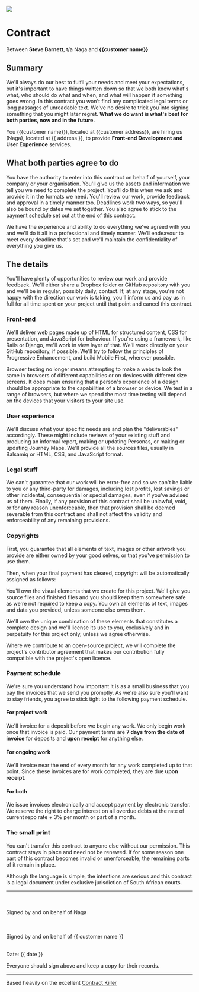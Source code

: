 ![](../nvALT/logo.png)

# Contract

Between **Steve Barnett**, t/a Naga and **{{customer name}}**

## Summary

We'll always do our best to fulfil your needs and meet your expectations, but it's important to have things written down so that we both know what's what, who should do what and when, and what will happen if something goes wrong. In this contract you won't find any complicated legal terms or long passages of unreadable text. We've no desire to trick you into signing something that you might later regret. **What we do want is what's best for both parties, now and in the future.**

You ({{customer name}}), located at {{customer address}}, are hiring us (Naga), located at {{ address }}, to provide **Front-end Development and User Experience** services.

## What both parties agree to do

You have the authority to enter into this contract on behalf of yourself, your company or your organisation. You'll give us the assets and information we tell you we need to complete the project. You'll do this when we ask and provide it in the formats we need. You'll review our work, provide feedback and approval in a timely manner too. Deadlines work two ways, so you'll also be bound by dates we set together. You also agree to stick to the payment schedule set out at the end of this contract.

We have the experience and ability to do everything we've agreed with you and we'll do it all in a professional and timely manner. We'll endeavour to meet every deadline that's set and we'll maintain the confidentiality of everything you give us.

## The details

You'll have plenty of opportunities to review our work and provide feedback. We'll either share a Dropbox folder or GitHub repository with you and we'll be in regular, possibly daily, contact. If, at any stage, you're not happy with the direction our work is taking, you'll inform us and pay us in full for all time spent on your project until that point and cancel this contract.

### Front-end

We'll deliver web pages made up of HTML for structured content, CSS for presentation, and JavaScript for behaviour. If you're using a framework, like Rails or Django, we'll work in view layer of that. We'll work directly on your GitHub repository, if possible. We'll try to follow the principles of Progressive Enhancement, and build Mobile First, wherever possible.

Browser testing no longer means attempting to make a website look the same in browsers of different capabilities or on devices with different size screens. It does mean ensuring that a person's experience of a design should be appropriate to the capabilities of a browser or device. We test in a range of browsers, but where we spend the most time testing will depend on the devices that your visitors to your site use.

### User experience

We'll discuss what your specific needs are and plan the "deliverables" accordingly. These might include reviews of your existing stuff and producing an informal report, making or updating Personas, or making or updating Journey Maps. We'll provide all the sources files, usually in Balsamiq or HTML, CSS, and JavaScript format.

### Legal stuff

We can't guarantee that our work will be error-free and so we can't be liable to you or any third-party for damages, including lost profits, lost savings or other incidental, consequential or special damages, even if you've advised us of them. Finally, if any provision of this contract shall be unlawful, void, or for any reason unenforceable, then that provision shall be deemed severable from this contract and shall not affect the validity and enforceability of any remaining provisions.

### Copyrights

First, you guarantee that all elements of text, images or other artwork you provide are either owned by your good selves, or that you've permission to use them.

Then, when your final payment has cleared, copyright will be automatically assigned as follows:

You'll own the visual elements that we create for this project. We'll give you source files and finished files and you should keep them somewhere safe as we're not required to keep a copy. You own all elements of text, images and data you provided, unless someone else owns them.

We'll own the unique combination of these elements that constitutes a complete design and we'll license its use to you, exclusively and in perpetuity for this project only, unless we agree otherwise.

Where we contribute to an open-source project, we will complete the project's contributor agreement that makes our contribution fully compatible with the project's open licence.

### Payment schedule

We're sure you understand how important it is as a small business that you pay the invoices that we send you promptly. As we're also sure you'll want to stay friends, you agree to stick tight to the following payment schedule.

#### For project work

We'll invoice for a deposit before we begin any work. We only begin work once that invoice is paid. Our payment terms are **7 days from the date of invoice** for deposits and **upon receipt** for anything else.

#### For ongoing work

We'll invoice near the end of every month for any work completed up to that point. Since these invoices are for work completed, they are due **upon receipt**.

#### For both

We issue invoices electronically and accept payment by electronic transfer. We reserve the right to charge interest on all overdue debts at the rate of current repo rate + 3% per month or part of a month.

### The small print

You can't transfer this contract to anyone else without our permission. This contract stays in place and need not be renewed. If for some reason one part of this contract becomes invalid or unenforceable, the remaining parts of it remain in place.

Although the language is simple, the intentions are serious and this contract is a legal document under exclusive jurisdiction of South African courts.

---

<br /><br />
Signed by and on behalf of Naga

<br /><br />
Signed by and on behalf of {{ customer name }}

<br />
Date: {{ date }}

Everyone should sign above and keep a copy for their records.

---

Based heavily on the excellent [Contract Killer](https://gist.github.com/malarkey/4031110)
